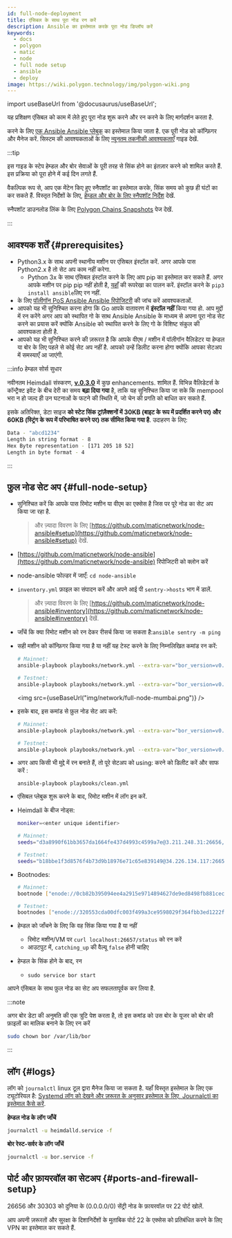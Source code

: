```yaml
---
id: full-node-deployment
title: एंसिबल के साथ पूरा नोड रन करें
description: Ansible का इस्तेमाल करके पूरा नोड डिप्लॉय करें
keywords:
  - docs
  - polygon
  - matic
  - node
  - full node setup
  - ansible
  - deploy
image: https://wiki.polygon.technology/img/polygon-wiki.png
---
```


import useBaseUrl from '@docusaurus/useBaseUrl';

यह प्रशिक्षण एंसिबल को काम में लेते हुए पूरा नोड शुरू करने और रन करने के लिए मार्गदर्शन करता है.

करने के लिए [एक Ansible Ansible प्लेबुक](https://docs.ansible.com/ansible/latest/user_guide/playbooks_intro.html) का इस्तेमाल किया जाता है. एक पूरी नोड को कॉन्फ़िगर और मैनेज करें. सिस्टम की आवश्यकताओं के लिए [न्यूनतम तकनीकी आवश्यकताएँ](technical-requirements.md) गाइड देखें.

:::tip

इस गाइड के स्टेप हेम्डल और बोर सेवाओं के पूरी तरह से सिंक होने का इंतज़ार करने को शामिल करते हैं. इस प्रक्रिया को पूरा होने में कई दिन लगते हैं.

वैकल्पिक रूप से, आप एक मेंटेन किए हुए स्नैपशॉट का इस्तेमाल करके, सिंक समय को कुछ ही घंटों का कर सकते हैं. विस्तृत निर्देशों के लिए, [<ins>हेम्डल और बोर के लिए स्नैपशॉट निर्देश</ins>](/docs/develop/network-details/snapshot-instructions-heimdall-bor) देखें.

स्नैपशॉट डाउनलोड लिंक के लिए [<ins>Polygon Chains Snapshots</ins>](https://snapshot.polygon.technology/) पेज देखें.

:::

## आवश्यक शर्तें {#prerequisites}

- Python3.x के साथ अपनी स्थानीय मशीन पर एंसिबल इंस्टॉल करें. अगर आपके पास Python2.x है तो सेट अप काम नहीं करेगा.
    - Python 3x के साथ एंसिबल इंस्टॉल करने के लिए आप pip का इस्तेमाल कर सकते हैं. अगर आपके मशीन पर pip pip नहीं होती है, [यहाँ](https://pip.pypa.io/en/stable/) की रूपरेखा का पालन करें. इंस्टॉल करने के `pip3 install ansible`लिए रन नहीं.
- के लिए [पॉलीगॉन PoS Ansible Ansible रिपोजिटरी](https://github.com/maticnetwork/node-ansible#requirements) की जांच करें आवश्यकताओं.
- आपको यह भी सुनिश्चित करना होगा कि Go आपके वातावरण में **इंस्टॉल नहीं** किया गया हो. आप मुद्दों में रन करेंगे अगर आप को स्थापित गो के साथ Ansible Ansible के माध्यम से अपना पूरा नोड सेट करने का प्रयास करें क्योंकि Ansible को स्थापित करने के लिए गो के विशिष्ट संकुल की आवश्यकता होती है.
- आपको यह भी सुनिश्चित करने की ज़रूरत है कि आपके वीएम / मशीन में पॉलीगॉन वैलिडेटर या हेम्डल या बोर के लिए पहले से कोई सेट अप नहीं है. आपको उन्हें डिलीट करना होगा क्योंकि आपका सेटअप में समस्याएँ आ जाएंगी.

:::info हेम्डल सोर्स सुधार

नवीनतम Heimdall संस्करण, **[v.0.3.0](https://github.com/maticnetwork/heimdall/releases/tag/v0.3.0)** में कुछ enhancements. शामिल हैं. विभिन्न वैलिडेटर्स के कॉन्ट्रैक्ट इवेंट के बीच देरी का समय **बढ़ा दिया गया** है, ताकि यह सुनिश्चित किया जा सके कि mempool भरा न हो जल्द ही उन घटनाओं के फटने की स्थिति में, जो चेन की प्रगति को बाधित कर सकते हैं.

इसके अतिरिक्त, डेटा साइज **को स्टेट सिंक ट्रांज़ैक्शनों में 30KB (बाइट के रूप में प्रदर्शित करने पर) और 60KB (स्ट्रिंग के रूप में परिभाषित करने पर) तक सीमित किया गया है**.
उदाहरण के लिए:

```bash
Data - "abcd1234"
Length in string format - 8
Hex Byte representation - [171 205 18 52]
Length in byte format - 4
```
:::

## फ़ुल नोड सेट अप {#full-node-setup}

- सुनिश्चित करें कि आपके पास रिमोट मशीन या वीएम का एक्सेस है जिस पर पूरे नोड का सेट अप किया जा रहा है.
  > और ज़्यादा विवरण के लिए [https://github.com/maticnetwork/node-ansible#setup](https://github.com/maticnetwork/node-ansible#setup) देखें.
- [https://github.com/maticnetwork/node-ansible](https://github.com/maticnetwork/node-ansible) रिपोजिटरी को क्लोन करें
- node-ansible फोल्डर में जाएँ: `cd node-ansible`
- `inventory.yml` फ़ाइल का संपादन करें और अपने आई पी `sentry->hosts` भाग में डालें.
  > और ज़्यादा विवरण के लिए [https://github.com/maticnetwork/node-ansible#inventory](https://github.com/maticnetwork/node-ansible#inventory) देखें.
- जाँचें कि क्या रिमोट मशीन को रन देकर रीसर्च किया जा सकता है:`ansible sentry -m ping`
- सही मशीन को कॉन्फ़िगर किया गया है या नहीं यह टेस्ट करने के लिए निम्नलिखित कमांड रन करें:

  ```bash
  # Mainnet:
  ansible-playbook playbooks/network.yml --extra-var="bor_version=v0.3.3 heimdall_version=v0.3.0 network=mainnet node_type=sentry" --list-hosts

  # Testnet:
  ansible-playbook playbooks/network.yml --extra-var="bor_version=v0.3.3 heimdall_version=v0.3.0 network=mumbai node_type=sentry" --list-hosts
  ```

  <img src={useBaseUrl("img/network/full-node-mumbai.png")} />

- इसके बाद, इस कमांड से फ़ुल नोड सेट अप करें:

  ```bash
  # Mainnet:
  ansible-playbook playbooks/network.yml --extra-var="bor_version=v0.3.3 heimdall_version=v0.3.0 network=mainnet node_type=sentry"

  # Testnet:
  ansible-playbook playbooks/network.yml --extra-var="bor_version=v0.3.3 heimdall_version=v0.3.0 network=mumbai node_type=sentry"
  ```

- अगर आप किसी भी मुद्दे में रन बनाते हैं, तो पूरे सेटअप को using: करने को डिलीट करें और साफ करें :
  ```
  ansible-playbook playbooks/clean.yml
  ```

- एंसिबल प्लेबुक शुरू करने के बाद, रिमोट मशीन में लॉग इन करें.

- Heimdall के बीज नोड्स:

  ```bash
  moniker=<enter unique identifier>

  # Mainnet:
  seeds="d3a8990f61bb3657da1664fe437d4993c4599a7e@3.211.248.31:26656,d3d7d397339c9126235dfab11bf925e269776f4f@3.212.183.151:26656,68254d33685fad151e45bfe1ed33d538ba6ec8cb@3.93.224.197:26656,d26c54ebbf274896f12977bb13d83ac1237a8226@184.73.124.158:26656,f4f605d60b8ffaaf15240564e58a81103510631c@159.203.9.164:26656,4fb1bc820088764a564d4f66bba1963d47d82329@44.232.55.71:26656,2eadba4be3ce47ac8db0a3538cb923b57b41c927@35.199.4.13:26656,25f5f65a09c56e9f1d2d90618aa70cd358aa68da@35.230.116.151:26656,3b23b20017a6f348d329c102ddc0088f0a10a444@35.221.13.28:26656"

  # Testnet:
  seeds="b18bbe1f3d8576f4b73d9b18976e71c65e839149@34.226.134.117:26656,4cd60c1d76e44b05f7dfd8bab3f447b119e87042@54.147.31.250:26656,7a6c7b5d25b13ce3448b047dbebeb1a19cc2e092@18.213.200.99:26656"
  ```
- Bootnodes:

  ```bash
  # Mainnet:
  bootnode ["enode://0cb82b395094ee4a2915e9714894627de9ed8498fb881cec6db7c65e8b9a5bd7f2f25cc84e71e89d0947e51c76e85d0847de848c7782b13c0255247a6758178c@44.232.55.71:30303,enode://88116f4295f5a31538ae409e4d44ad40d22e44ee9342869e7d68bdec55b0f83c1530355ce8b41fbec0928a7d75a5745d528450d30aec92066ab6ba1ee351d710@159.203.9.164:30303","enode://4be7248c3a12c5f95d4ef5fff37f7c44ad1072fdb59701b2e5987c5f3846ef448ce7eabc941c5575b13db0fb016552c1fa5cca0dda1a8008cf6d63874c0f3eb7@3.93.224.197:30303","enode://32dd20eaf75513cf84ffc9940972ab17a62e88ea753b0780ea5eca9f40f9254064dacb99508337043d944c2a41b561a17deaad45c53ea0be02663e55e6a302b2@3.212.183.151:30303"]

  # Testnet:
  bootnodes ["enode://320553cda00dfc003f499a3ce9598029f364fbb3ed1222fdc20a94d97dcc4d8ba0cd0bfa996579dcc6d17a534741fb0a5da303a90579431259150de66b597251@54.147.31.250:30303","enode://f0f48a8781629f95ff02606081e6e43e4aebd503f3d07fc931fad7dd5ca1ba52bd849a6f6c3be0e375cf13c9ae04d859c4a9ae3546dc8ed4f10aa5dbb47d4998@34.226.134.117:30303"]
  ```

- हेम्डल को जाँचने के लिए कि वह सिंक किया गया है या नहीं
    - रिमोट मशीन/VM पर `curl localhost:26657/status` को रन करें
    - आउटपुट में, `catching_up` की वैल्यू `false` होनी चाहिए

- हेम्डल के सिंक होने के बाद, रन
    - `sudo service bor start`

आपने एंसिबल के साथ फ़ुल नोड का सेट अप सफलतापूर्वक कर लिया है.

:::note

अगर बोर डेटा की अनुमति की एक त्रुटि पेश करता है, तो इस कमांड को उस बोर के यूजर को बोर की फ़ाइलों का मालिक बनाने के लिए रन करें

```bash
sudo chown bor /var/lib/bor
```

:::
## लॉग {#logs}

लॉग को `journalctl` linux टूल द्वारा मैनेज किया जा सकता है. यहाँ विस्तृत इस्तेमाल के लिए एक ट्यूटोरियल है: [Systemd लॉग को देखने और ज़रूरत के अनुसार इस्तेमाल के लिए, Journalctl का इस्तेमाल कैसे करें](https://www.digitalocean.com/community/tutorials/how-to-use-journalctl-to-view-and-manipulate-systemd-logs).

**हेम्डल नोड के लॉग जाँचें**

```bash
journalctl -u heimdalld.service -f
```

**बोर रेस्ट-सर्वर के लॉग जाँचें**

```bash
journalctl -u bor.service -f
```

## पोर्ट और फ़ायरवॉल का सेटअप {#ports-and-firewall-setup}

26656 और 30303 को दुनिया के (0.0.0.0/0) सेंट्री नोड के फ़ायरवॉल पर 22 पोर्ट खोलें.

आप अपनी ज़रूरतों और सुरक्षा के दिशानिर्देशों के मुताबिक पोर्ट 22 के एक्सेस को प्रतिबंधित करने के लिए VPN का इस्तेमाल कर सकते हैं.